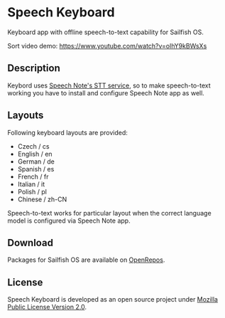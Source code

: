 # Speech Keyboard

Keyboard app with offline speech-to-text capability for Sailfish OS.

Sort video demo: https://www.youtube.com/watch?v=olhY9kBWsXs 

## Description

Keybord uses [Speech Note's STT service](https://github.com/mkiol/dsnote), so to make speech-to-text working you have to install and configure Speech Note app as well.

## Layouts

Following keyboard layouts are provided:

- Czech / cs
- English / en
- German / de
- Spanish / es
- French / fr
- Italian / it
- Polish / pl
- Chinese / zh-CN

Speech-to-text works for particular layout when the correct language model is configured via Speech Note app.

## Download

Packages for Sailfish OS are available on [OpenRepos](https://openrepos.net/content/mkiol/speech-keyboard).

## License

Speech Keyboard is developed as an open source project under
[Mozilla Public License Version 2.0](https://www.mozilla.org/MPL/2.0/).
